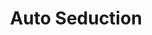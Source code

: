 ---
title: "Auto Seduction"
url: /lacroix-saint-ouen/auto-seduction-rue-des-longues-raies/
shop: réparation de voitures
---